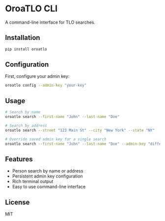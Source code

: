 # OroaTLO CLI

A command-line interface for TLO searches.

## Installation

```bash
pip install oroatlo
```

## Configuration

First, configure your admin key:

```bash
oroatlo config --admin-key "your-key"
```

## Usage

```bash
# Search by name
oroatlo search --first-name "John" --last-name "Doe"

# Search by address
oroatlo search --street "123 Main St" --city "New York" --state "NY"

# Override saved admin key for a single search
oroatlo search --first-name "John" --last-name "Doe" --admin-key "different-key"
```

## Features

- Person search by name or address
- Persistent admin key configuration
- Rich terminal output
- Easy to use command-line interface

## License

MIT 